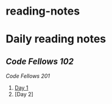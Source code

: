 # reading-notes #
# Daily reading notes #
_Code Fellows 102_
---
_Code Fellows 201_ 
1. [Day 1](https://sunny-lee3.github.io/reading-notes/class-01)
1. [Day 2]
